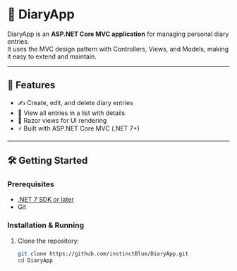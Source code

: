 # 📓 DiaryApp

DiaryApp is an **ASP.NET Core MVC application** for managing personal diary entries.  
It uses the MVC design pattern with Controllers, Views, and Models, making it easy to extend and maintain.

---

## 🚀 Features
- ✍️ Create, edit, and delete diary entries  
- 📅 View all entries in a list with details  
- 🎨 Razor views for UI rendering  
- ⚡ Built with ASP.NET Core MVC (.NET 7+)  

---

## 🛠️ Getting Started

### Prerequisites
- [.NET 7 SDK or later](https://dotnet.microsoft.com/download)
- Git

### Installation & Running
1. Clone the repository:
   ```bash
   git clone https://github.com/instinctBlue/DiaryApp.git
   cd DiaryApp
